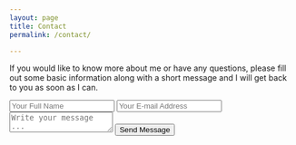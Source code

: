 ```yaml
---
layout: page
title: Contact
permalink: /contact/

---
```


If you would like to know more about me or have any questions, please fill out some basic information along with a short message and I will get back to you as soon as I can.

<form action="https://getsimpleform.com/messages?form_api_token=55c2ae78f9a6e751edefef3f719c2e83" method="post">
  <!-- the redirect_to is optional, the form will redirect to the referrer on submission -->
  <input type='hidden' name='redirect_to' value='https://jagsarai.github.io/portfolio/thank-you' />
  <input type='text' name='name' required placeholder='Your Full Name' />
  <input type='email' name='email' required placeholder='Your E-mail Address' />
  <textarea name='message' required placeholder='Write your message ...'></textarea>
  <input type='submit' value='Send Message' />
</form>